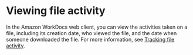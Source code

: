 # Viewing file activity<a name="view-file-activity"></a>

In the Amazon WorkDocs web client, you can view the activities taken on a file, including its creation date, who viewed the file, and the date when someone downloaded the file\. For more information, see [Tracking file activity](activity_feed.md)\.